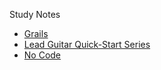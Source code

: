 Study Notes

- [Grails](grails-study-notes.md)
- [Lead Guitar Quick-Start Series](grails-study-notes.md)
- [No Code](no-code-study-notes.md)
